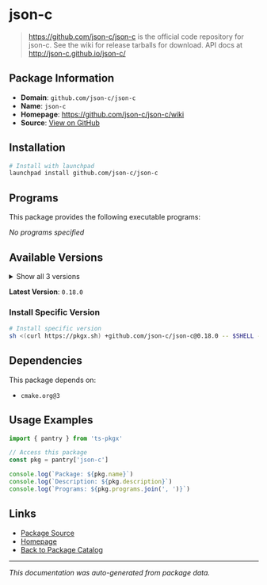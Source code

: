 # json-c

> https://github.com/json-c/json-c is the official code repository for json-c. See the wiki for release tarballs for download. API docs at http://json-c.github.io/json-c/

## Package Information

- **Domain**: `github.com/json-c/json-c`
- **Name**: `json-c`
- **Homepage**: https://github.com/json-c/json-c/wiki
- **Source**: [View on GitHub](https://github.com/pkgxdev/pantry/tree/main/projects/github.com/json-c/json-c/package.yml)

## Installation

```bash
# Install with launchpad
launchpad install github.com/json-c/json-c
```

## Programs

This package provides the following executable programs:

*No programs specified*

## Available Versions

<details>
<summary>Show all 3 versions</summary>

- `0.18.0`, `0.17.0`, `0.16.0`

</details>

**Latest Version**: `0.18.0`

### Install Specific Version

```bash
# Install specific version
sh <(curl https://pkgx.sh) +github.com/json-c/json-c@0.18.0 -- $SHELL -i
```

## Dependencies

This package depends on:

- `cmake.org@3`

## Usage Examples

```typescript
import { pantry } from 'ts-pkgx'

// Access this package
const pkg = pantry['json-c']

console.log(`Package: ${pkg.name}`)
console.log(`Description: ${pkg.description}`)
console.log(`Programs: ${pkg.programs.join(', ')}`)
```

## Links

- [Package Source](https://github.com/pkgxdev/pantry/tree/main/projects/github.com/json-c/json-c/package.yml)
- [Homepage](https://github.com/json-c/json-c/wiki)
- [Back to Package Catalog](../../../package-catalog.md)

---

*This documentation was auto-generated from package data.*
